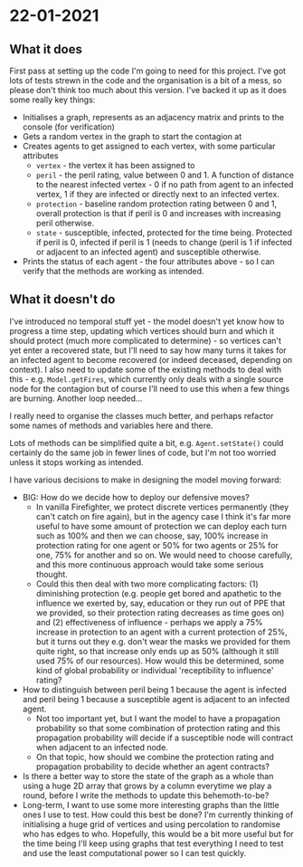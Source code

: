 # 22-01-2021

## What it does 

First pass at setting up the code I'm going to need for this project. I've got lots of tests strewn in the code and the organisation is a bit of a mess, so please don't think too much about this version. I've backed it up as it does some really key things:
* Initialises a graph, represents as an adjacency matrix and prints to the console (for verification)
* Gets a random vertex in the graph to start the contagion at
* Creates agents to get assigned to each vertex, with some particular attributes
    * `vertex` - the vertex it has been assigned to
    * `peril` - the peril rating, value between 0 and 1. A function of distance to the nearest infected vertex - 0 if no path from agent to an infected vertex, 1 if they are infected or directly next to an infected vertex.
    * `protection` - baseline random protection rating between 0 and 1, overall protection is that if peril is 0 and increases with increasing peril otherwise.
    * `state` - susceptible, infected, protected for the time being. Protected if peril is 0, infected if peril is 1 (needs to change (peril is 1 if infected or adjacent to an infected agent) and susceptible otherwise.
* Prints the status of each agent - the four attributes above - so I can verify that the methods are working as intended.

## What it doesn't do

I've introduced no temporal stuff yet - the model doesn't yet know how to progress a time step, updating which vertices should burn and which it should protect (much more complicated to determine) - so vertices can't yet enter a recovered state, but I'll need to say how many turns it takes for an infected agent to become recovered (or indeed deceased, depending on context). I also need to update some of the existing methods to deal with this - e.g. `Model.getFires`, which currently only deals with a single source node for the contagion but of course I'll need to use this when a few things are burning. Another loop needed...

I really need to organise the classes much better, and perhaps refactor some names of methods and variables here and there.

Lots of methods can be simplified quite a bit, e.g. `Agent.setState()` could certainly do the same job in fewer lines of code, but I'm not too worried unless it stops working as intended.

I have various decisions to make in designing the model moving forward:
* BIG: How do we decide how to deploy our defensive moves?
    * In vanilla Firefighter, we protect discrete vertices permanently (they can't catch on fire again), but in the agency case I think it's far more useful to have some amount of protection we can deploy each turn such as 100% and then we can choose, say, 100% increase in protection rating for one agent or 50% for two agents or 25% for one, 75% for another and so on. We would need to choose carefully, and this more continuous approach would take some serious thought.
     * Could this then deal with two more complicating factors: (1) diminishing protection (e.g. people get bored and apathetic to the influence we exerted by, say, education or they run out of PPE that we provided, so their protection rating decreases as time goes on) and (2) effectiveness of influence - perhaps we apply a 75% increase in protection to an agent with a current protection of 25%, but it turns out they e.g. don't wear the masks we provided for them quite right, so that increase only ends up as 50% (although it still used 75% of our resources). How would this be determined, some kind of global probability or individual 'receptibility to influence' rating?
* How to distinguish between peril being 1 because the agent is infected and peril being 1 because a susceptible agent is adjacent to an infected agent.
    * Not too important yet, but I want the model to have a propagation probability so that some combination of protection rating and this propagation probability will decide if a susceptible node will contract when adjacent to an infected node.
    * On that topic, how should we combine the protection rating and propagation probability to decide whether an agent contracts?
* Is there a better way to store the state of the graph as a whole than using a huge 2D array that grows by a column everytime we play a round, before I write the methods to update this behemoth-to-be?
* Long-term, I want to use some more interesting graphs than the little ones I use to test. How could this best be done? I'm currently thinking of initialising a huge grid of vertices and using percolation to randomise who has edges to who. Hopefully, this would be a bit more useful but for the time being I'll keep using graphs that test everything I need to test and use the least computational power so I can test quickly.
